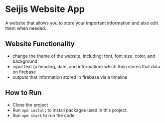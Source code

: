 # Seijis Website App

A website that allows you to store your important information and also edit them when needed.

## Website Functionality

- change the theme of the website, including: font, font size, color, and background
- input text (a heading, date, and information) which then stores that data on firebase
- outputs that information stored in firebase via a timeline

## How to Run

- Clone the project
- Run `npm install` to install packages used in this project.
- Run `npm start` to run the code
